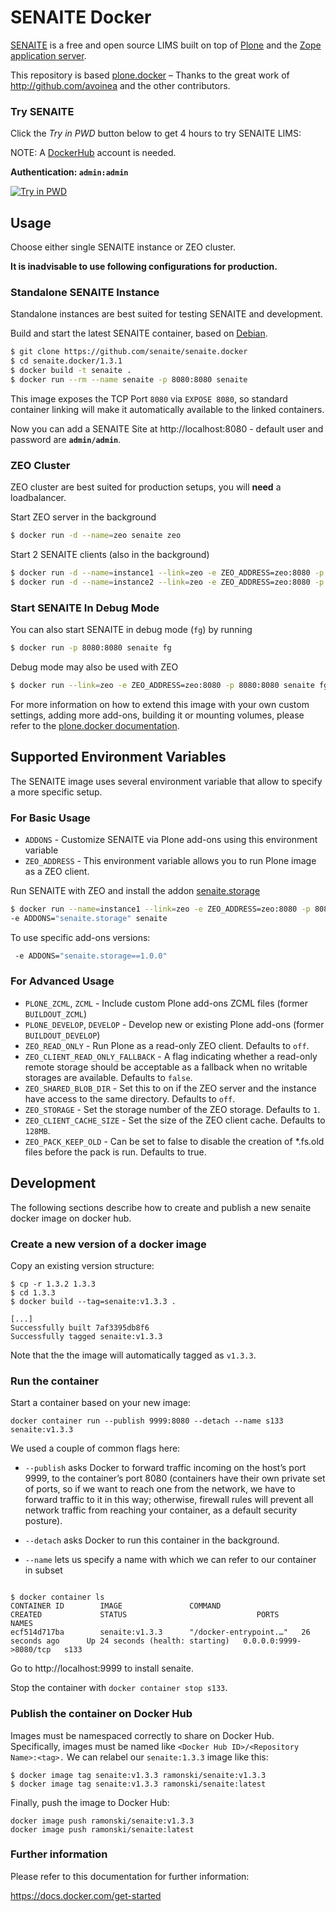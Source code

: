 # SENAITE Docker

[SENAITE](https://www.senaite.com) is a free and open source LIMS built on top of
[Plone](https://plone.org) and the [Zope application server](https://www.zope.org).

This repository is based [plone.docker](https://github.com/plone/plone.docker) –
Thanks to the great work of http://github.com/avoinea and the other contributors.

### Try SENAITE

Click the _Try in PWD_ button below to get 4 hours to try SENAITE LIMS:

NOTE: A [DockerHub](https://hub.docker.com/) account is needed.

**Authentication: `admin:admin`**

[![Try in PWD](https://cdn.rawgit.com/play-with-docker/stacks/cff22438/assets/images/button.png)](http://play-with-docker.com?stack=https://raw.githubusercontent.com/senaite/senaite.docker/master/stack.yml)


## Usage

Choose either single SENAITE instance or ZEO cluster.

**It is inadvisable to use following configurations for production.**


### Standalone SENAITE Instance

Standalone instances are best suited for testing SENAITE and development.

Build and start the latest SENAITE container, based on [Debian](https://www.debian.org/).

```bash
$ git clone https://github.com/senaite/senaite.docker
$ cd senaite.docker/1.3.1
$ docker build -t senaite .
$ docker run --rm --name senaite -p 8080:8080 senaite
```

This image exposes the TCP Port `8080` via `EXPOSE 8080`, so standard container
linking will make it automatically available to the linked containers.

Now you can add a SENAITE Site at http://localhost:8080 - default user and
password are **`admin/admin`**.


### ZEO Cluster

ZEO cluster are best suited for production setups, you will **need** a loadbalancer.

Start ZEO server in the background

```bash
$ docker run -d --name=zeo senaite zeo
```

Start 2 SENAITE clients (also in the background)

```bash
$ docker run -d --name=instance1 --link=zeo -e ZEO_ADDRESS=zeo:8080 -p 8081:8080 senaite
$ docker run -d --name=instance2 --link=zeo -e ZEO_ADDRESS=zeo:8080 -p 8082:8080 senaite
```

### Start SENAITE In Debug Mode

You can also start SENAITE in debug mode (`fg`) by running

```bash
$ docker run -p 8080:8080 senaite fg
```

Debug mode may also be used with ZEO

```bash
$ docker run --link=zeo -e ZEO_ADDRESS=zeo:8080 -p 8080:8080 senaite fg
```

For more information on how to extend this image with your own custom settings,
adding more add-ons, building it or mounting volumes, please refer to the
[plone.docker documentation](https://docs.plone.org/manage/docker/docs/index.html).


## Supported Environment Variables

The SENAITE image uses several environment variable that allow to specify a more specific setup.

### For Basic Usage

* `ADDONS` - Customize SENAITE via Plone add-ons using this environment variable
* `ZEO_ADDRESS` - This environment variable allows you to run Plone image as a ZEO client.

Run SENAITE with ZEO and install the addon [senaite.storage](https://github.com/senaite/senaite.storage)

```bash
$ docker run --name=instance1 --link=zeo -e ZEO_ADDRESS=zeo:8080 -p 8080:8080 \
-e ADDONS="senaite.storage" senaite
```

To use specific add-ons versions:

```bash
 -e ADDONS="senaite.storage==1.0.0"
```

### For Advanced Usage

* `PLONE_ZCML`, `ZCML` - Include custom Plone add-ons ZCML files (former `BUILDOUT_ZCML`)
* `PLONE_DEVELOP`, `DEVELOP` - Develop new or existing Plone add-ons (former `BUILDOUT_DEVELOP`)
* `ZEO_READ_ONLY` - Run Plone as a read-only ZEO client. Defaults to `off`.
* `ZEO_CLIENT_READ_ONLY_FALLBACK` - A flag indicating whether a read-only remote storage should be acceptable as a fallback when no writable storages are available. Defaults to `false`.
* `ZEO_SHARED_BLOB_DIR` - Set this to on if the ZEO server and the instance have access to the same directory. Defaults to `off`.
* `ZEO_STORAGE` - Set the storage number of the ZEO storage. Defaults to `1`.
* `ZEO_CLIENT_CACHE_SIZE` - Set the size of the ZEO client cache. Defaults to `128MB`.
* `ZEO_PACK_KEEP_OLD` - Can be set to false to disable the creation of *.fs.old files before the pack is run. Defaults to true.


## Development

The following sections describe how to create and publish a new senaite docker
image on docker hub.

### Create a new version of a docker image

Copy an existing version structure:

```console
$ cp -r 1.3.2 1.3.3
$ cd 1.3.3
$ docker build --tag=senaite:v1.3.3 .

[...]
Successfully built 7af3395db8f6
Successfully tagged senaite:v1.3.3
```

Note that the the image will automatically tagged as `v1.3.3`.

             
### Run the container

Start a container based on your new image:

```
docker container run --publish 9999:8080 --detach --name s133 senaite:v1.3.3
```

We used a couple of common flags here:

  - `--publish` asks Docker to forward traffic incoming on the host’s port
                9999, to the container’s port 8080 (containers have their own
                private set of ports, so if we want to reach one from the
                network, we have to forward traffic to it in this way;
                otherwise, firewall rules will prevent all network traffic from
                reaching your container, as a default security posture).

  - `--detach` asks Docker to run this container in the background.

  - `--name` lets us specify a name with which we can refer to our container in
             subset
```

$ docker container ls
CONTAINER ID        IMAGE               COMMAND                  CREATED             STATUS                             PORTS                    NAMES
ecf514d717ba        senaite:v1.3.3      "/docker-entrypoint.…"   26 seconds ago      Up 24 seconds (health: starting)   0.0.0.0:9999->8080/tcp   s133
```

Go to http://localhost:9999 to install senaite.

Stop the container with `docker container stop s133`.


### Publish the container on Docker Hub

Images must be namespaced correctly to share on Docker Hub. Specifically, images
must be named like `<Docker Hub ID>/<Repository Name>:<tag>.` We can relabel our
`senaite:1.3.3` image like this:

```console
$ docker image tag senaite:v1.3.3 ramonski/senaite:v1.3.3
$ docker image tag senaite:v1.3.3 ramonski/senaite:latest
```

Finally, push the image to Docker Hub:

```console
docker image push ramonski/senaite:v1.3.3
docker image push ramonski/senaite:latest
```

### Further information

Please refer to this documentation for further information:

https://docs.docker.com/get-started
